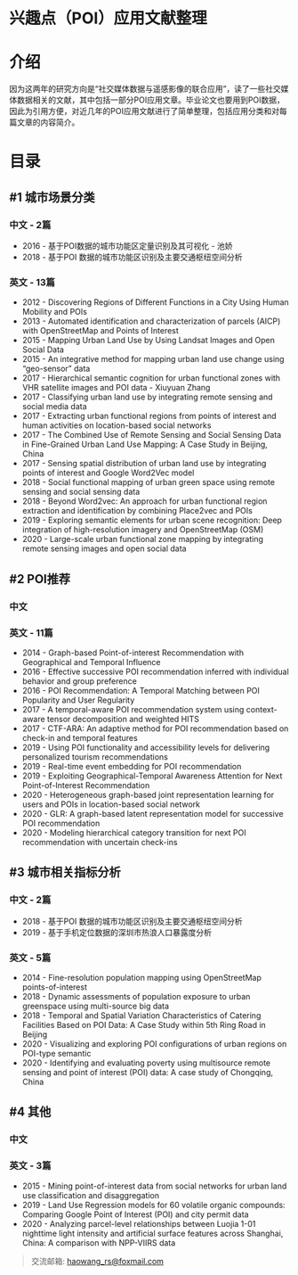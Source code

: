 # 兴趣点（POI）应用文献整理

# 介绍
因为这两年的研究方向是“社交媒体数据与遥感影像的联合应用”，读了一些社交媒体数据相关的文献，其中包括一部分POI应用文章。毕业论文也要用到POI数据，因此为引用方便，对近几年的POI应用文献进行了简单整理，包括应用分类和对每篇文章的内容简介。

# 目录
## #1 城市场景分类
### 中文 - 2篇

- 2016 - 基于POI数据的城市功能区定量识别及其可视化 - 池娇
- 2018 - 基于POI 数据的城市功能区识别及主要交通枢纽空间分析

### 英文 - 13篇

- 2012 - Discovering Regions of Different Functions in a City Using Human Mobility and POIs
- 2013 - Automated identification and characterization of parcels (AICP) with OpenStreetMap and Points of Interest
- 2015 - Mapping Urban Land Use by Using Landsat Images and Open Social Data
- 2015 - An integrative method for mapping urban land use change using “geo-sensor” data
- 2017 - Hierarchical semantic cognition for urban functional zones with VHR satellite images and POI data - Xiuyuan Zhang
- 2017 - Classifying urban land use by integrating remote sensing and social media data
- 2017 - Extracting urban functional regions from points of interest and human activities on location-based social networks
- 2017 - The Combined Use of Remote Sensing and Social Sensing Data in Fine-Grained Urban Land Use Mapping: A Case Study in Beijing, China
- 2017 - Sensing spatial distribution of urban land use by integrating points of interest and Google Word2Vec model
- 2018 - Social functional mapping of urban green space using remote sensing and social sensing data
- 2018 - Beyond Word2vec: An approach for urban functional region extraction and identification by combining Place2vec and POIs
- 2019 - Exploring semantic elements for urban scene recognition: Deep integration of high-resolution imagery and OpenStreetMap (OSM)
- 2020 - Large-scale urban functional zone mapping by integrating remote sensing images and open social data

## #2 POI推荐
### 中文

### 英文 - 11篇

- 2014 - Graph-based Point-of-interest Recommendation with Geographical and Temporal Influence
- 2016 - Effective successive POI recommendation inferred with individual behavior and group preference
- 2016 - POI Recommendation: A Temporal Matching between POI Popularity and User Regularity
- 2017 - A temporal-aware POI recommendation system using context-aware tensor decomposition and weighted HITS
- 2017 - CTF-ARA: An adaptive method for POI recommendation based on check-in and temporal features
- 2019 - Using POI functionality and accessibility levels for delivering personalized tourism recommendations
- 2019 - Real-time event embedding for POI recommendation
- 2019 - Exploiting Geographical-Temporal Awareness Attention for Next Point-of-Interest Recommendation
- 2020 - Heterogeneous graph-based joint representation learning for users and POIs in location-based social network
- 2020 - GLR: A graph-based latent representation model for successive POI recommendation
- 2020 - Modeling hierarchical category transition for next POI recommendation with uncertain check-ins

## #3 城市相关指标分析
### 中文 - 2篇

- 2018 - 基于POI 数据的城市功能区识别及主要交通枢纽空间分析
- 2019 - 基于手机定位数据的深圳市热浪人口暴露度分析

### 英文 - 5篇

- 2014 - Fine-resolution population mapping using OpenStreetMap points-of-interest
- 2018 - Dynamic assessments of population exposure to urban greenspace using multi-source big data
- 2018 - Temporal and Spatial Variation Characteristics of Catering Facilities Based on POI Data: A Case Study within 5th Ring Road in Beijing
- 2020 - Visualizing and exploring POI configurations of urban regions on POI-type semantic
- 2020 - Identifying and evaluating poverty using multisource remote sensing and point of interest (POI) data: A case study of Chongqing, China

## #4 其他
### 中文

### 英文 - 3篇

- 2015 - Mining point-of-interest data from social networks for urban land use classification and disaggregation
- 2019 - Land Use Regression models for 60 volatile organic compounds: Comparing Google Point of Interest (POI) and city permit data
- 2020 - Analyzing parcel-level relationships between Luojia 1-01 nighttime light intensity and artificial surface features across Shanghai, China: A comparison with NPP-VIIRS data

> 交流邮箱: [haowang_rs@foxmail.com](haowang_rs@foxmail.com)